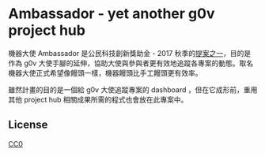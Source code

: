 # Ambassador - yet another g0v project hub

機器大使 Ambassador 是公民科技創新獎助金 - 2017 秋季的[提案之一][YA0H]，目的是作為 g0v
大使手腳的延伸，協助大使與參與者更有效地追蹤各專案的動態。取名機器大使正式希望像饅頭一樣，機器饅頭比手工饅頭更有效率。

雖然計畫的目的是一個給 g0v 大使追蹤專案的 dashboard ，但在它成形前，重用其他
project hub 相關成果所需的程式也會放在此專案中。

[YA0H]: https://grants.g0v.tw/projects/5969ed35d60a0d001ed1f7f6

## License

[CC0][CC0]

[CC0]: https://creativecommons.org/publicdomain/zero/1.0/

